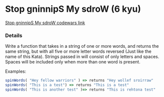 # Stop gninnipS My sdroW (6 kyu)
[Stop gninnipS My sdroW codewars link](https://www.codewars.com/kata/5264d2b162488dc400000001/)

### Details

Write a function that takes in a string of one or more words, and returns the same string, but with all five or more letter words reversed (Just like the name of this Kata). Strings passed in will consist of only letters and spaces. Spaces will be included only when more than one word is present.

Examples:

```javascript
spinWords( "Hey fellow warriors" ) => returns "Hey wollef sroirraw" 
spinWords( "This is a test") => returns "This is a test" 
spinWords( "This is another test" )=> returns "This is rehtona test"
```
